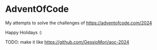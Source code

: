 # AdventOfCode

My attempts to solve the challenges of https://adventofcode.com/2024

Happy Holidays :)

TODO: make it like https://github.com/GessioMori/aoc-2024
